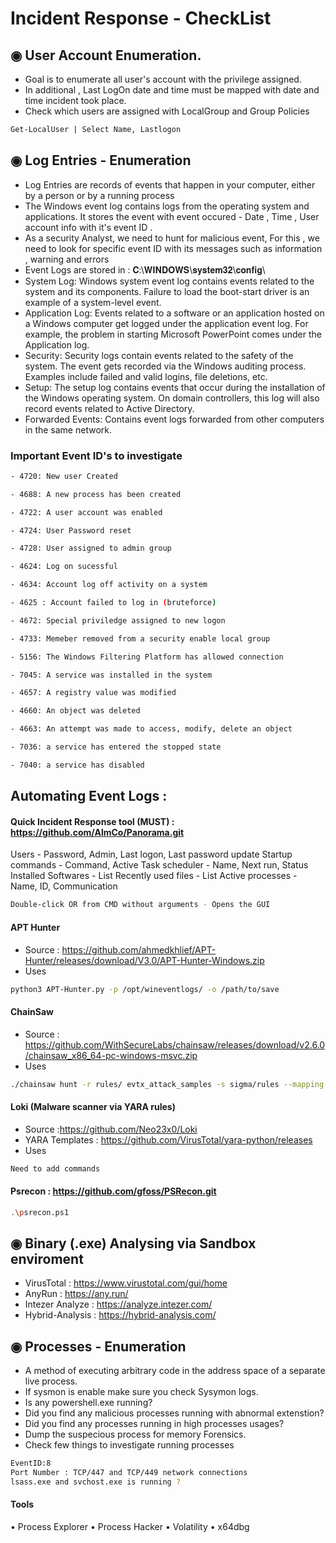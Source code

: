 # Incident Response - CheckList
## ◉  User Account Enumeration.
- Goal is to  enumerate  all user's account with the privilege assigned.
- In additional , Last LogOn date and time must be mapped with date and time incident took place. 
- Check which users are assigned with LocalGroup  and Group Policies 
```bash
Get-LocalUser | Select Name, Lastlogon
```
## ◉ Log  Entries - Enumeration 
- Log Entries are records of events that happen in your computer, either by a person or by a running process
-  The Windows event log contains logs from the operating system and applications. It stores the event with event occured - Date , Time , User account info with it's event ID . 
-  As a security Analyst, we need to hunt for malicious event, For this , we need to look for specific event ID with its messages such as information , warning and errors 
- Event Logs are stored in :   𝐂:\𝐖𝐈𝐍𝐃𝐎𝐖𝐒\𝐬𝐲𝐬𝐭𝐞𝐦𝟑𝟐\𝐜𝐨𝐧𝐟𝐢𝐠\ 
- System Log: Windows system event log contains events related to the system and its components. Failure to load the boot-start driver is an example of a system-level event.
- Application Log: Events related to a software or an application hosted on a Windows computer get logged under the application event log. For example, the problem in starting Microsoft PowerPoint comes under the Application log.
- Security: Security logs contain events related to the safety of the system. The event gets recorded via the Windows auditing process. Examples include failed and valid logins, file deletions, etc.
- Setup: The setup log contains events that occur during the installation of the Windows operating system. On domain controllers, this log will also record events related to Active Directory.
- Forwarded Events: Contains event logs forwarded from other computers in the same network.
### Important Event ID's to investigate
```bash
- 4720: New user Created

- 4688: A new process has been created

- 4722: A user account was enabled

- 4724: User Password reset 

- 4728: User assigned to admin group

- 4624: Log on sucessful

- 4634: Account log off activity on a system

- 4625 : Account failed to log in (bruteforce)

- 4672: Special priviledge assigned to new logon

- 4733: Memeber removed from a security enable local group

- 5156: The Windows Filtering Platform has allowed connection

- 7045: A service was installed in the system

- 4657: A registry value was modified

- 4660: An object was deleted

- 4663: An attempt was made to access, modify, delete an object

- 7036: a service has entered the stopped state

- 7040: a service has disabled
```
## Automating Event Logs : 
#### Quick Incident Response tool (MUST) : https://github.com/AlmCo/Panorama.git
Users - Password, Admin, Last logon, Last password update
Startup commands - Command, Active
Task scheduler - Name, Next run, Status
Installed Softwares - List
Recently used files - List
Active processes - Name, ID, Communication 
 ```bash
Double-click OR from CMD without arguments - Opens the GUI
```
#### APT Hunter 
- Source : https://github.com/ahmedkhlief/APT-Hunter/releases/download/V3.0/APT-Hunter-Windows.zip
- Uses
 ```bash
python3 APT-Hunter.py -p /opt/wineventlogs/ -o /path/to/save
```
#### ChainSaw
- Source : https://github.com/WithSecureLabs/chainsaw/releases/download/v2.6.0/chainsaw_x86_64-pc-windows-msvc.zip
- Uses
 ```bash
./chainsaw hunt -r rules/ evtx_attack_samples -s sigma/rules --mapping mappings/sigma-event-logs-all.yml --level critical
``` 
#### Loki (Malware scanner via YARA rules)
- Source :https://github.com/Neo23x0/Loki
- YARA Templates : https://github.com/VirusTotal/yara-python/releases
- Uses
 ```bash
Need to add commands
``` 
#### Psrecon : https://github.com/gfoss/PSRecon.git
 ```bash
.\psrecon.ps1
```
## ◉  Binary (.exe) Analysing via Sandbox enviroment
- VirusTotal      : https://www.virustotal.com/gui/home
- AnyRun          : https://any.run/
- Intezer Analyze : https://analyze.intezer.com/
- Hybrid-Analysis : https://hybrid-analysis.com/
## ◉ Processes -  Enumeration
- A method of executing arbitrary code in the address space of a separate live process.
- If sysmon is enable make sure you check Sysymon logs.
- Is any powershell.exe running? 
- Did you find any malicious processes running with abnormal extenstion?
- Did you find any processes running in high processes usages? 
- Dump the suspecious process for memory Forensics.
- Check few things to investigate running processes
 ```bash
EventID:8
Port Number : TCP/447 and TCP/449 network connections
lsass.exe and svchost.exe is running ? 
```
#### Tools 
• Process Explorer
• Process Hacker
• Volatility
• x64dbg



